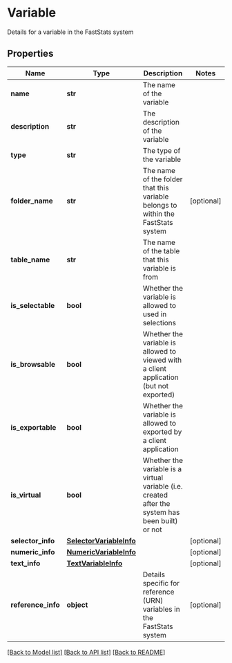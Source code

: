 # Variable

Details for a variable in the FastStats system
## Properties
Name | Type | Description | Notes
------------ | ------------- | ------------- | -------------
**name** | **str** | The name of the variable | 
**description** | **str** | The description of the variable | 
**type** | **str** | The type of the variable | 
**folder_name** | **str** | The name of the folder that this variable belongs to within the FastStats system | [optional] 
**table_name** | **str** | The name of the table that this variable is from | 
**is_selectable** | **bool** | Whether the variable is allowed to used in selections | 
**is_browsable** | **bool** | Whether the variable is allowed to viewed with a client application (but not exported) | 
**is_exportable** | **bool** | Whether the variable is allowed to exported by a client application | 
**is_virtual** | **bool** | Whether the variable is a virtual variable (i.e. created after the system has been built) or not | 
**selector_info** | [**SelectorVariableInfo**](SelectorVariableInfo.md) |  | [optional] 
**numeric_info** | [**NumericVariableInfo**](NumericVariableInfo.md) |  | [optional] 
**text_info** | [**TextVariableInfo**](TextVariableInfo.md) |  | [optional] 
**reference_info** | **object** | Details specific for reference (URN) variables in the FastStats system | [optional] 

[[Back to Model list]](../README.md#documentation-for-models) [[Back to API list]](../README.md#documentation-for-api-endpoints) [[Back to README]](../README.md)


